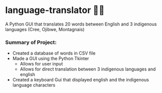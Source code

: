 # language-translator 👨‍💻
A Python GUI that translates 20 words between English and 3 indigenous languages (Cree, Ojibwe, Montagnais)

### Summary of Project:
* Created a database of words in CSV file
* Made a GUI using the Python Tkinter
  * Allows for user input
  * Allows for direct translation between 3 indigenous languages and english
* Created a keyboard Gui that displayed english and the indigenous language characters

